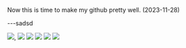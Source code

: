 
Now this is time to make my github pretty well. (2023-11-28)

---sadsd

<img src="https://img.shields.io/badge/flutter-02569B?style=for-the-badge&logo=Flutter&logoColor=skyblue">, 
<img src="https://img.shields.io/badge/swift-F05138?style=for-the-badge&logo=Swift&logoColor=skyblue">
<img src="https://img.shields.io/badge/Java-ffffff?style=for-the-badge&logo=java&logoColor=007396">
<img src="https://img.shields.io/badge/spring-02569B?style=for-the-badge&logo=Flutter&logoColor=skyblue">
<img src="https://img.shields.io/badge/springboot-02569B?style=for-the-badge&logo=Flutter&logoColor=skyblue">
<img src="https://img.shields.io/badge/python-306998?style=for-the-badge&logo=Flutter&logoColor=yellow">

